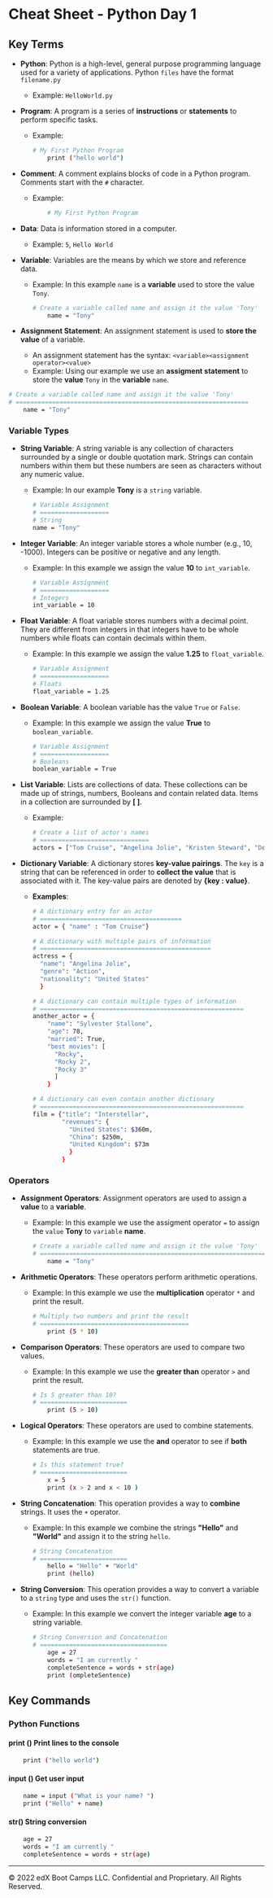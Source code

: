 # Cheat Sheet - Python Day 1

## Key Terms

- **Python**: Python is a high-level, general purpose programming language used for a variety of applications. Python `files` have the format `filename.py` 
  
  - Example: `HelloWorld.py`

- **Program**: A program is a series of **instructions** or **statements** to perform specific tasks.  

  - Example: 

    ```bash 
    # My First Python Program
        print ("hello world")
    ``` 

- **Comment**: A comment explains blocks of code in a Python program.  Comments start with the `#` character.

  - Example: 
  
    ```bash 
        # My First Python Program
    ```

- **Data**: Data is information stored in a computer. 
  - Example:  `5`, `Hello World`

- **Variable**: Variables are the means by which we store and reference data.

  - Example: In this example `name` is a **variable** used to store the value `Tony`.

    ```bash 
    # Create a variable called name and assign it the value 'Tony'
        name = "Tony"
    ``` 

- **Assignment Statement**: An assignment statement is used to **store the value** of a variable. 
    * An assignment statement has the syntax: `<variable><assignment operator><value>`


   - Example: Using our example we use an **assigment statement** to store the **value** `Tony` in the **variable** `name`.
 
```bash 
# Create a variable called name and assign it the value 'Tony'
# ================================================================
    name = "Tony"
``` 

### Variable Types

- **String Variable**: A string variable is any collection of characters surrounded by a single or double quotation mark. Strings can contain numbers within them but these numbers are seen as characters without any numeric value.

  - Example:  In our example **Tony** is a `string` variable.

    ```bash 
    # Variable Assignment
    # ===================
    # String
    name = "Tony"
    ```

- **Integer Variable**: An integer variable stores a whole number (e.g., 10, -1000). Integers can be positive or negative and any length.

  - Example:  In this example we assign the value **10** to  `int_variable`.

    ```bash 
    # Variable Assignment
    # ===================
    # Integers
    int_variable = 10
    ```

- **Float Variable**: A float variable stores numbers with a decimal point.  They are different from integers in that integers have to be whole numbers while floats can contain decimals within them.

  - Example:  In this example we assign the value **1.25** to `float_variable`.

    ```bash 
    # Variable Assignment
    # ===================
    # Floats
    float_variable = 1.25
    ```

- **Boolean Variable**: A boolean variable has the value `True` or `False`.

  - Example:  In this example we assign the value **True** to `boolean_variable`.

    ```bash 
    # Variable Assignment
    # ===================
    # Booleans
    boolean_variable = True
    ```

- **List Variable**: Lists are collections of data. These collections can be made up of strings, numbers, Booleans and contain related data. Items in a collection are surrounded by **[ ]**.

  - Example:

    ```bash 
    # Create a list of actor's names
    # ==============================
    actors = ["Tom Cruise", "Angelina Jolie", "Kristen Steward", "Denzel Washington"]
    ```

- **Dictionary Variable**: A dictionary stores **key-value pairings**.  The `key` is a string that can be referenced in order to **collect the value** that is associated with it. The key-value pairs are denoted by **{key : value}**.

  - **Examples**:

    ```bash 
    # A dictionary entry for an actor
    # =======================================
    actor = { "name" : "Tom Cruise"}
    ```

    ```bash 
    # A dictionary with multiple pairs of information
    # ===============================================
    actress = {
      "name": "Angelina Jolie",
      "genre": "Action",
      "nationality": "United States"
      }
    ```

    ```bash 
    # A dictionary can contain multiple types of information
    # ========================================================
    another_actor = {
        "name": "Sylvester Stallone",
        "age": 78,
        "married": True,
        "best movies": [
          "Rocky",
          "Rocky 2",
          "Rocky 3"
          ]
        }
    ```

    ```bash 
    # A dictionary can even contain another dictionary
    # ========================================================
    film = {"title": "Interstellar",
            "revenues": {
              "United States": $360m, 
              "China": $250m, 
              "United Kingdom": $73m
              }
            }
    ```

### Operators

- **Assignment Operators**: Assignment operators are used to assign a **value** to a **variable**.

  - Example:  In this example we use the assigment operator `=` to assign the `value` **Tony** to `variable` **name**.

    ```bash 
    # Create a variable called name and assign it the value 'Tony'
    # ================================================================
        name = "Tony"
    ``` 

- **Arithmetic Operators**: These operators perform arithmetic operations.

  - Example:  In this example we use the **multiplication** operator `*` and print the result.

    ```bash 
    # Multiply two numbers and print the result
    # =========================================
        print (5 * 10)
    ``` 

- **Comparison Operators**: These operators are used to compare two values.

  - Example:  In this example we use the **greater than** operator `>` and print the result.

    ```bash 
    # Is 5 greater than 10?
    # ========================
        print (5 > 10)
    ``` 

- **Logical Operators**: These operators are used to combine statements.

  - Example:  In this example we use the **and** operator to see if **both** statements are true.

    ```bash 
    # Is this statement true?
    # ========================
        x = 5
        print (x > 2 and x < 10 )
    ``` 

- **String Concatenation**: This operation provides a way to **combine** strings. It uses the `+` operator.

  - Example:  In this example we combine the strings **"Hello"** and **"World"** and assign it to the string `hello`.

    ```bash 
    # String Concatenation
    # ========================
        hello = "Hello" + "World"
        print (hello)
    ``` 

- **String Conversion**: This operation provides a way to convert a variable to a `string` type and uses the `str()` function.

  - Example: In this example we convert the integer variable **age** to a string variable.

    ```bash 
    # String Conversion and Concatenation
    # ===================================
        age = 27
        words = "I am currently "
        completeSentence = words + str(age)
        print (ompleteSentence)
    ``` 

## Key Commands

### Python Functions        

#### print () Print lines to the console

```bash 
    print ("hello world")
```

#### input () Get user input

```bash 
    name = input ("What is your name? ")
    print ("Hello" + name)
```

#### str() String conversion
```bash
    age = 27
    words = "I am currently "
    completeSentence = words + str(age)
```
-------

© 2022 edX Boot Camps LLC. Confidential and Proprietary. All Rights Reserved.  